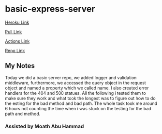 # basic-express-server

[Heroku Link](https://osama-basic-express-server.herokuapp.com/)

[Pull Link](https://github.com/osama-abdallah/basic-express-server/pull/1)

[Actions Link](https://github.com/osama-abdallah/basic-express-server/actions)

[Repo Link](https://github.com/osama-abdallah/basic-express-server)

## My Notes

Today we did a basic server repo, we added logger and validation middleware, furthermore, we accessed the query object in the request object and named a property which we called name. I also created error handlers for the 404 and 500 statues.
All the following i tested them to make sure they work and what took the longest was to figure out how to do the esting for the bad method and bad path. The whole task took me around 6 hours not counting the time when i was stuck on the testing for the bad path and method.

### Assisted by Moath Abu Hammad
